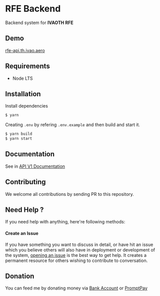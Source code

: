 RFE Backend
===========

Backend system for **IVAOTH RFE**

Demo
----

[rfe-api.th.ivao.aero](https://rfe-api.th.ivao.aero)

Requirements
------------

-   Node LTS

Installation
------------

Install dependencies

```sh
$ yarn
```

Creating `.env` by refering `.env.example` and then build and start it.

```sh
$ yarn build
$ yarn start
```

Documentation
-------------

See in [API V1 Documentation](API-V1.md)

Contributing
------------

We welcome all contributions by sending PR to this repository.

Need Help ?
-----------

If you need help with anything, here're following methods:

#### Create an Issue

If you have something you want to discuss in detail, or have hit an issue which you believe others will also have in deployment or development of the system, [opening an issue](https://github.com/ivaothai/rfe-backend/issues) is the best way to get help. It creates a permanent resource for others wishing to contribute to conversation.

Donation
--------

You can feed me by donating money via [Bank Account](https://storage.rayriffy.com/files/image/BANK_ACCOUNT.png) or [PromptPay](https://storage.rayriffy.com/files/image/PROMPTPAY.png)
